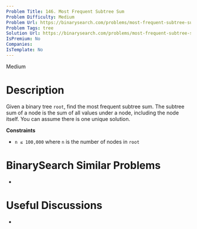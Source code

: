 ```yaml
---
Problem Title: 146. Most Frequent Subtree Sum
Problem Difficulty: Medium
Problem Url: https://binarysearch.com/problems/most-frequent-subtree-sum/
Problem Tags: tree
Solution Url: https://binarysearch.com/problems/most-frequent-subtree-sum/solutions/
IsPremium: No
Companies: 
IsTemplate: No
---
```


<span style="color: ;">Medium</span>

# Description

Given a binary tree `root`, find the most frequent subtree sum. The subtree sum of a node is the sum of all values under a node, including the node itself. You can assume there is one unique solution.

**Constraints**
- `n ≤ 100,000` where `n` is the number of nodes in `root`

# BinarySearch Similar Problems

- []()

# Useful Discussions

- []()
